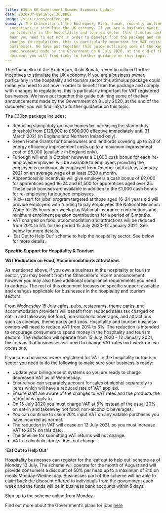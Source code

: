 ```yaml
---
title: £30bn UK Government Summer Economic Update
date: 2020-07-09T16:07:36.086Z
image: /static/cms/coffee.jpg
summary: The Chancellor of the Exchequer, Rishi Sunak, recently outlined further
  incentives to stimulate the UK economy. If you are a business owner,
  particularly in the hospitality and tourism sector this stimulus package could
  mean you need to act now in order to benefit from the package and comply with
  changes to regulations, this is particularly important for VAT registered
  businesses. We have put together this guide outlining some of the key
  announcements made by the Government on 8 July 2020, at the end of the
  document you will find links to further guidance on this topic.
---
```

The Chancellor of the Exchequer, Rishi Sunak, recently outlined further incentives to stimulate the UK economy. If you are a business owner, particularly in the hospitality and tourism sector this stimulus package could mean you need to act now in order to benefit from the package and comply with changes to regulations, this is particularly important for VAT registered businesses. We have put together this guide outlining some of the key announcements made by the Government on 8 July 2020, at the end of the document you will find links to further guidance on this topic.

The £30bn package includes:

* Reducing stamp duty on main homes by increasing the stamp duty threshold from £125,000 to £500,000 effective immediately until 31 March 2021 (in England and Northern Ireland only). 
* Green Home Grants for homeowners and landlords covering up to 2/3 of energy efficiency improvement costs up to a maximum improvement cost of £5,000 (available in England only). 
* Furlough will end in October however a £1,000 cash bonus for each ‘re-employed employee’ will be available to employers providing the employee is continuously employed from October until at least January 2021 on an average wage of at least £520 a month. 
* Apprenticeship incentives will give employers a cash bonus of £2,000 for apprentices aged 16-24 and £1,500 for apprentices aged over 25. These cash bonuses are available in addition to the £1,000 cash bonus for re-employing furloughed employees. 
* ‘Kick-start for jobs’ program targeted at those aged 16-24 years old will provide employers with funding to pay employees the National Minimum Wage for 25 hours per week plus National Insurance contributions and minimum enrollment pension contributions for a period of 6 months. 
* VAT charged on food, accommodation and attractions will be reduced from 20% to 5% for the period 15 July 2020–12 January 2021. See below for more details. 
* ‘Eat Out to Help Out’ scheme to help the hospitality sector. See below for more details.

**Specific Support for Hospitality & Tourism**

**VAT Reduction on Food, Accommodation & Attractions**

As mentioned above, if you own a business in the hospitality or tourism sector, you may benefit from the Chancellor's recent announcement however you may also have additional compliance requirements you need to address. The rest of this document focuses on specific support available and changes applicable for businesses in the hospitality and tourism sectors. 

From Wednesday 15 July cafes, pubs, restaurants, theme parks, and accommodation providers will benefit from reduced sales tax charged on eat-in and takeaway hot food, non-alcoholic beverages, and attractions such as cinemas, theme parks and zoos. Hospitality and tourism business owners will need to reduce VAT from 20% to 5%. The reduction is intended to encourage consumers to spend money in the hospitality and tourism sectors. The reduction will operate from 15 July 2020 – 12 January 2021, this means that businesses will need to change VAT rates mid-week on two occasions.

If you are a business owner registered for VAT in the hospitality or tourism sector you need to do the following to make sure your business is ready:

* Update your billing/receipt systems so you are ready to charge decreased VAT as of Wednesday. 
* Ensure you can separately account for sales of alcohol separately to items which will have a reduced rate of VAT applied.
* Ensure staff are aware of the changes to VAT rates and the products the reductions apply to.
* On 15 July 2020 you must charge VAT at 5% instead of the usual 20% on eat-in and takeaway hot food, non-alcoholic beverages. 
* You can continue to claim 20% input VAT on any vatable purchases you have incurred as normal.
* The reduction in VAT will cease on 12 July 2021, so you must increase VAT to 20% on this date.
* The timeline for submitting VAT returns will not change.
* VAT on alcoholic drinks does not change.

**‘Eat Out to Help Out’**

 Hospitality businesses can register for the ‘eat out to help out’ scheme as of Monday 13 July. The scheme will operate for the month of August and will provide consumers a discount of 50% per head up to a maximum of £10 on meals Monday–Wednesday. Businesses part of the scheme will be able to claim back the discount offered to individuals from the government each week and the funds will be in business bank accounts within 5 days. 

Sign up to the scheme online from Monday.

Find out more about the Government’s plans for jobs [here](https://www.gov.uk/government/publications/a-plan-for-jobs-documents/a-plan-for-jobs-2020#policy-decisions)